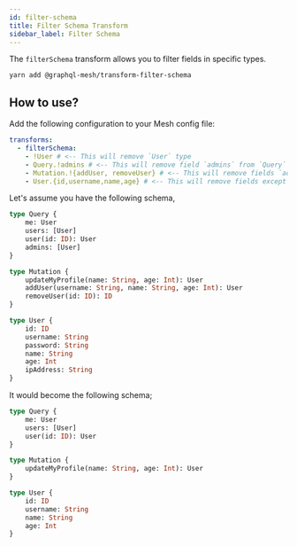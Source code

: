 ```yaml
---
id: filter-schema
title: Filter Schema Transform
sidebar_label: Filter Schema
---
```


The `filterSchema` transform allows you to filter fields in specific types.

```
yarn add @graphql-mesh/transform-filter-schema
```

## How to use?

Add the following configuration to your Mesh config file:

```yml
transforms:
  - filterSchema:
    - !User # <-- This will remove `User` type
    - Query.!admins # <-- This will remove field `admins` from `Query` type
    - Mutation.!{addUser, removeUser} # <-- This will remove fields `addUser` and `removeUser` from `Mutation` type
    - User.{id,username,name,age} # <-- This will remove fields except `id`, `username`, `name` and `age`
```

Let's assume you have the following schema,
```graphql
type Query {
    me: User
    users: [User]
    user(id: ID): User
    admins: [User]
}

type Mutation {
    updateMyProfile(name: String, age: Int): User
    addUser(username: String, name: String, age: Int): User
    removeUser(id: ID): ID
}

type User {
    id: ID
    username: String
    password: String
    name: String
    age: Int
    ipAddress: String
}
```

It would become the following schema;
```graphql
type Query {
    me: User
    users: [User]
    user(id: ID): User
}

type Mutation {
    updateMyProfile(name: String, age: Int): User
}

type User {
    id: ID
    username: String
    name: String
    age: Int
}
```


